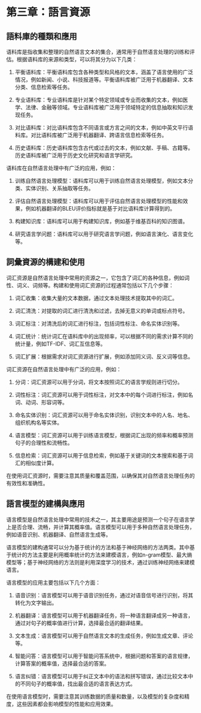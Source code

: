 # 第三章：語言資源

## 語料庫的種類和應用

语料库是指收集和整理的自然语言文本的集合，通常用于自然语言处理的训练和评估。根据语料库的来源和类型，可以将其分为以下几类：

1. 平衡语料库：平衡语料库包含各种类型和风格的文本，涵盖了语言使用的广泛情况，例如新闻、小说、科技报道等。平衡语料库被广泛用于机器翻译、文本分类、信息检索等任务。

2. 专业语料库：专业语料库是针对某个特定领域或专业而收集的文本，例如医学、法律、金融等领域。专业语料库被广泛用于领域特定的信息抽取和知识发现任务。

3. 对比语料库：对比语料库包含不同语言或方言之间的文本，例如中英文平行语料库。对比语料库被广泛用于机器翻译、跨语言信息检索等任务。

4. 历史语料库：历史语料库包含古代或过去的文本，例如文献、手稿、古籍等。历史语料库被广泛用于历史文化研究和语言学研究。

语料库在自然语言处理中有广泛的应用，例如：

1. 训练自然语言处理模型：语料库可以用于训练自然语言处理模型，例如文本分类、实体识别、关系抽取等任务。

2. 评估自然语言处理模型：语料库可以用于评估自然语言处理模型的性能和效果，例如机器翻译的BLEU评价指标就是基于对比语料库计算得到的。

3. 构建知识库：语料库可以用于构建知识库，例如基于维基百科的知识图谱。

4. 研究语言学问题：语料库可以用于研究语言学问题，例如语言演化、语言变化等。

## 詞彙資源的構建和使用

词汇资源是自然语言处理中常用的资源之一，它包含了词汇的各种信息，例如词性、词义、词频等。构建和使用词汇资源的过程通常包括以下几个步骤：

1. 词汇收集：收集大量的文本数据，通过文本处理技术提取其中的词汇。

2. 词汇清洗：对提取的词汇进行清洗和过滤，去掉无意义的单词或标点符号。

3. 词汇标注：对清洗后的词汇进行标注，包括词性标注、命名实体识别等。

4. 词汇统计：统计词汇在语料库中的出现频率，可以根据不同的需求计算不同的统计量，例如TF-IDF、词汇互信息等。

5. 词汇扩展：根据需求对词汇资源进行扩展，例如添加同义词、反义词等信息。

词汇资源在自然语言处理中有广泛的应用，例如：

1. 分词：词汇资源可以用于分词，将文本按照词汇的语言学规则进行切分。

2. 词性标注：词汇资源可以用于词性标注，对文本中的每个词进行标注，例如名词、动词、形容词等。

3. 命名实体识别：词汇资源可以用于命名实体识别，识别文本中的人名、地名、组织机构名等实体。

4. 语言模型：词汇资源可以用于训练语言模型，根据词汇出现的频率和概率预测句子的合理性和流畅性。

5. 信息检索：词汇资源可以用于信息检索，例如基于关键词的文本搜索和基于词汇的相似度计算。

在使用词汇资源时，需要注意其质量和覆盖范围，以确保其对自然语言处理任务的有效性和准确性。

## 語言模型的建構與應用

语言模型是自然语言处理中常用的技术之一，其主要用途是预测一个句子在语言学上是否合理、流畅，并计算其概率值。语言模型可以用于多种自然语言处理任务，例如语音识别、机器翻译、自然语言生成等。

语言模型的建构通常可以分为基于统计的方法和基于神经网络的方法两类。其中基于统计的方法主要是利用概率统计的方法来建模语言，例如n-gram模型、最大熵模型等；基于神经网络的方法则是利用深度学习的技术，通过训练神经网络来建模语言。

语言模型的应用主要包括以下几个方面：

1. 语音识别：语言模型可以用于语音识别任务，通过对语音信号进行识别，将其转化为文字输出。

2. 机器翻译：语言模型可以用于机器翻译任务，将一种语言翻译成另一种语言，通过对句子的概率值进行计算，选择最合适的翻译结果。

3. 文本生成：语言模型可以用于自然语言文本的生成任务，例如生成文章、评论等。

4. 智能问答：语言模型可以用于智能问答系统中，根据问题和答案的语言规律，计算答案的概率值，选择最合适的答案。

5. 语言纠错：语言模型可以用于纠正文本中的语法和拼写错误，通过比较文本中的不同句子的概率值，找出最合适的语言表达方式。

在使用语言模型时，需要注意其训练数据的质量和数量，以及模型的复杂度和精度，这些因素都会影响模型的性能和应用效果。
